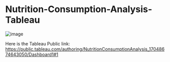 # Nutrition-Consumption-Analysis-Tableau

![image](https://github.com/nibinkjoseph/Nutrition-Consumption-Analysis-Tableau/assets/63180074/b5e2641e-c475-4eda-bdfa-fe5caf843acc)




Here is the Tableau Public link:
https://public.tableau.com/authoring/NutritionConsumptionAnalysis_17048674643050/Dashboard1#1
